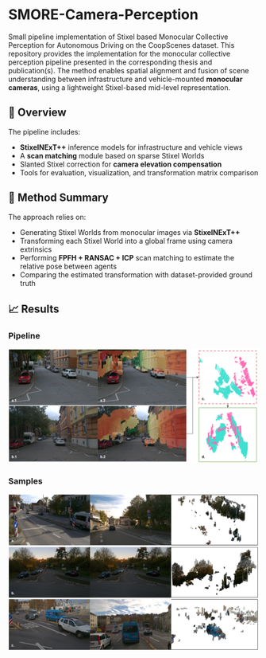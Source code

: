 # SMORE-Camera-Perception
Small pipeline implementation of Stixel based Monocular Collective Perception for Autonomous Driving on the CoopScenes
dataset.
This repository provides the implementation for the monocular collective perception pipeline presented in the 
corresponding thesis and publication(s). The method enables spatial alignment and fusion of scene understanding between
infrastructure and vehicle-mounted **monocular cameras**, using a lightweight Stixel-based mid-level representation.

## 🚀 Overview

The pipeline includes:
- **StixelNExT++** inference models for infrastructure and vehicle views
- A **scan matching** module based on sparse Stixel Worlds
- Slanted Stixel correction for **camera elevation compensation**
- Tools for evaluation, visualization, and transformation matrix comparison

## 🧠 Method Summary

The approach relies on:
- Generating Stixel Worlds from monocular images via **StixelNExT++**
- Transforming each Stixel World into a global frame using camera extrinsics
- Performing **FPFH + RANSAC + ICP** scan matching to estimate the relative pose between agents
- Comparing the estimated transformation with dataset-provided ground truth

## 📈 Results
### Pipeline
![Pipeline figure](docs/SMORE_pipeline.png)
### Samples
![results figure](docs/smore_results.png)
